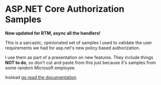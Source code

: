 # ASP.NET Core Authorization Samples

**Now updated for RTM, async all the handlers!**

This is a sarcastic, opinionated set of samples I used to validate the user requirements we had for asp.net's new policy based authorization. 

I use them as part of a presentation on new features. They include things **NOT to do**, so don't cut and paste from this just because it's samples from some random Microsoft employee.

Instead [go read the documentation](https://docs.asp.net/en/latest/security/authorization/index.html).
